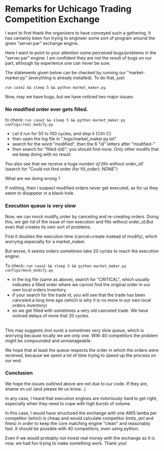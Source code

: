 # Remarks for Uchicago Trading Competition Exchange


I want to first thank the organizers to have conveyed such a gathering. It has certainly been fun trying to engineer some sort of program around the given "server.par" exchange engine.

Here I want to point to your attention some perceived bugs/problems in the "server.par" engine. I am confident they are not the result of bugs on our part, although by experience one can never be sure.

The statements given below can be checked by running our "market-marker.py" (everything is already installed). To do that, just:

`run case2 && sleep 5 && python market_maker.py`.

Now, may we have bugs, but we have noticed two major issues:

### No modified order ever gets filled.

  to check: `run case2 && sleep 5 && python market_maker.py configs/real_modify.py`

  - Let it run for 50 to 100 cycles, and stop it (Ctrl-C)
  - then open the log file in ".logs/market_maker.py.txt"
  - search for the word "modified", then the 6 "id" letters after "modified-"
  - then search for "filled-(id)": you should find none. Only other modifs that we keep doing with no result.

  You also see that we receive *a huge number of fills without order_id!* (search for "Could not find order (for fill_order): NONE")

  What are we doing wrong ?

  If nothing, then I suspect modified orders never get executed, as for us they seem to disappear in a black-hole.

### Execution queue is very slow

Now, we can mock modify_order by canceling and re-creating orders. Doing this, we get rid of the issue of non execution and fills without order_id.But even that creates its own sort of problems.

First it doubles the execution time (cancel+create instead of modify), which worrying especially for a market_maker.

But worse, it seems orders sometimes take 20 cycles to reach the execution engine.

To check: `run case2 && sleep 5 && python market_maker.py configs/mock_modify.py`

* in the log file (same as above), search for "CRITICAL", which usually indicates a filled order where we cannot find the original order in our own local orders inventory.
* if your search for the trade id, you will see that the trade has been canceled a long time ago (which is why it is no more in our own local orders inventory)
* so we get filled with sometimes a very old canceled trade.
We have noticed delays of more that 20 cycles.<br/><br/>

This may suggests (not sure) a sometimes very slow queue, which is worrying because locally we are only one. With 40 competitors the problem might be compounded and unmanageable.

We hope that at least the queue respects the order in which the orders were received, because we spent a lot of time trying to speed up the process on our end.


### Conclusion

We hope the issues outlined above are not due to our code. If they are, shame on us! (and please let us know...)

In any case, I heard that execution engines are notoriously hard to get right, especially when they need to cope with high bursts of volume.

In this case, I would have structured the exchange with one AWS lamba per competitor (which is cheap and would calculate competitor limits, pnl and fines) in order to keep the core matching engine "clean" and reasonably fast. It should be possible with 40 competitors, even using python.

Even if we would probably not invest real money with the exchange as it is now, we had fun trying to make something work. Thank you!
